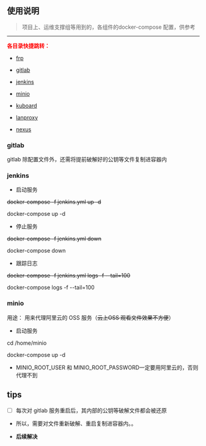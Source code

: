 ## 使用说明

> 项目上、运维支撑组等用到的，各组件的docker-compose 配置，供参考

---
**<font color=red>各目录快捷跳转：</font>**

- [frp](./frp/)

- [gitlab](./gitlab/)

- [jenkins](./jenkins/)

- [minio](./minio/)

- [kuboard](./kuboard/)

- [lanproxy](./lanproxy/)

- [nexus](./nexus/)

### gitlab

gitlab 除配置文件外，还需将提前破解好的公钥等文件复制进容器内

### jenkins

- 启动服务

~~docker-compose -f jenkins.yml up -d~~

docker-compose up -d 

- 停止服务

~~docker-compose -f jenkins.yml down~~

docker-compose down 

- 跟踪日志

~~docker-compose -f jenkins.yml logs -f --tail=100~~

docker-compose logs -f --tail=100 

### minio


用途： 用来代理阿里云的 OSS 服务（~~云上OSS 观看文件效果不方便~~）

- 启动服务

cd /home/minio

docker-compose up -d 

- MINIO_ROOT_USER 和 MINIO_ROOT_PASSWORD一定要用阿里云的，否则代理不到

## tips

- [ ] 每次对 gitlab 服务重启后，其内部的公钥等破解文件都会被还原

- 所以，需要对文件重新破解、重启复制进容器内。。

- **后续解决**
